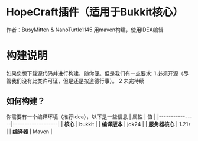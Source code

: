 # HopeCraft插件（适用于Bukkit核心）
作者：BusyMitten & NanoTurtle1145
用maven构建，使用IDEA编辑
# 构建说明
如果您想下载源代码并进行构建，随你便。但是我们有一点要求:
1 必须开源（尽管我们没有此类许可证，但是还是按道德行事）。
2 未完待续
## 如何构建？
你需要有一个编译环境（推荐idea），以下是一些信息
| 属性           | 值                |
|----------------|-------------------|
| **核心**       | bukkit            |
| **编译版本**   | jdk24             |
| **服务器核心** | 1.21+             |
| **编译器**    | Maven             |